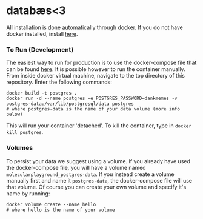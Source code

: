 # databæs<3

All installation is done automatically through docker. If you do not have docker installed, install [here](https://docs.docker.com/engine/installation/).

### To Run (Development)
The easiest way to run for production is to use the docker-compose file that can be found [here](https://github.com/Molecular-Playground/molecular-playground). It is possible however to run the container manually. From inside docker virtual machine, navigate to the top directory of this repository. Enter the following commands:
```
docker build -t postgres .
docker run -d --name postgres -e POSTGRES_PASSWORD=dankmemes -v postgres-data:/var/lib/postgresql/data postgres
# where postgres-data is the name of your data volume (more info below)
```

This will run your container 'detached'. To kill the container, type in ```docker kill postgres```.

### Volumes
To persist your data we suggest using a volume. If you already have used the docker-compose file, you will have a volume named ```molecularplayground_postgres-data```. If you instead create a volume manually first and name it ```postgres-data```, the docker-compose file will use that volume. Of course you can create your own volume and specify it's name by running:
```
docker volume create --name hello
# where hello is the name of your volume
```
